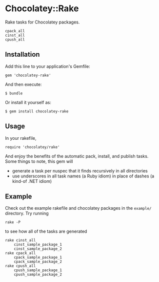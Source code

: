 # Chocolatey::Rake
Rake tasks for Chocolatey packages.

    cpack_all
    cinst_all
    cpush_all

## Installation
Add this line to your application's Gemfile:

    gem 'chocolatey-rake'

And then execute:

    $ bundle

Or install it yourself as:

    $ gem install chocolatey-rake

## Usage
In your rakefile, 

    require 'chocolatey/rake'
    
And enjoy the benefits of the automatic pack, install, and publish tasks. Some things to note, this gem will

 * generate a task per nuspec that it finds recursively in all directories
 * use underscores in all task names (a Ruby idiom) in place of dashes (a kind-of .NET idiom)

## Example
Check out the example rakefile and chocolatey packages in the `example/` directory. Try running

    rake -P
    
to see how all of the tasks are generated

    rake cinst_all
        cinst_sample_package_1
        cinst_sample_package_2
    rake cpack_all
        cpack_sample_package_1
        cpack_sample_package_2
    rake cpush_all
        cpush_sample_package_1
        cpush_sample_package_2
